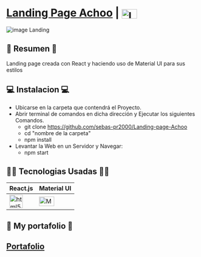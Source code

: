 # [Landing Page Achoo]("https://landing-page-react-eta.vercel.app/") | [<img align="center" src="https://raw.githubusercontent.com/rahuldkjain/github-profile-readme-generator/master/src/images/icons/Social/linked-in-alt.svg" alt="Logo Linkedin" height="25" width="40" />](https://linkedin.com/in/https://www.linkedin.com/in/sebastian-prado-escobar-3451b0221/)

![image Landing](https://i.postimg.cc/02X14FgD/React-App-Google-Chrome-21-12-2022-11-27-39-a-m.png)

## 📜 Resumen 📜

Landing page creada con React y haciendo uso de Material UI para sus estilos

## 💻 Instalacion 💻

-  Ubicarse en la carpeta que contendrá el Proyecto.
-  Abrir terminal de comandos en dicha dirección y Ejecutar los siguientes Comandos.
   -  git clone https://github.com/sebas-pr2000/Landing-page-Achoo
   -  cd "nombre de la carpeta"
   -  npm install
-  Levantar la Web en un Servidor y Navegar:
   -  npm start

## 👨‍💻 Tecnologias Usadas 👨‍💻

<table>
   <thead>
      <tr>
         <th>React.js</th>
         <th>Material UI</th>
      </tr>
   </thead>
   <tbody>
      <tr>
         <td>
            <img
               align="center"
               src="https://upload.wikimedia.org/wikipedia/commons/thumb/4/47/React.svg/1200px-React.svg.png"
               alt="html5"
               width="35"
            />
         </td>
         <td>
            <img
               align="center"
               src="https://cdn.worldvectorlogo.com/logos/material-ui-1.svg"
               alt="Material UI"
               width="40"
               height="25"
            />
         </td>
      </tr>
   </tbody>
</table>

## 💼 My portafolio 💼

## [Portafolio]("https://sebastian-portafolio-dev.vercel.app/")
